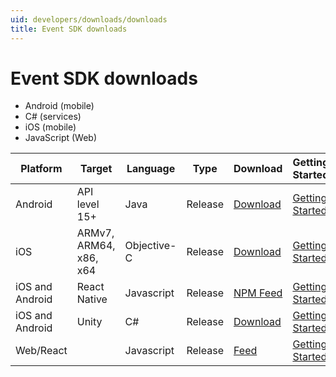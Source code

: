 ```yaml
---
uid: developers/downloads/downloads
title: Event SDK downloads
---
```

# Event SDK downloads

* Android (mobile)
* C# (services)
* iOS (mobile)
* JavaScript (Web) 

<table>
<thead>
<tr>
<th>Platform</th>
<th>Target</th>
<th>Language</th>
<th>Type</th>
<th>Download</th>
<th>Getting Started</th>
</tr>
</thead>
<tbody>
<tr>
<td>Android</td>
<td>API level 15+</td>
<td>Java</td>
<td>Release</td>
<td><a href="https://github.com/Microsoft/AppCenter-SDK-Android/releases/tag/1.10.0">Download</a></td>
<td><a href="android-getting_started.html">Getting Started</a></td>
</tr>
<tr>
<td>iOS</td>
<td>ARMv7, ARM64, x86, x64</td>
<td>Objective-C</td>
<td>Release</td>
<td><a href="https://github.com/Microsoft/AppCenter-SDK-Apple/releases/download/1.11.0/AppCenter-SDK-Apple-1.11.0.zip">Download</a></td>
<td><a href="ios-getting_started.html">Getting Started</a></td>
</tr>
<tr>
<td>iOS and Android</td>
<td>React Native</td>
<td>Javascript</td>
<td>Release</td>
<td><a href="https://www.npmjs.com/package/appcenter">NPM Feed</a></td>
<td><a href="react-native-getting_started.html">Getting Started</a></td>
</tr>
<tr>
<td>iOS and Android</td>
<td>Unity</td>
<td>C#</td>
<td>Release</td>
<td><a href="https://github.com/Microsoft/AppCenter-SDK-Unity/releases">Download</a></td>
<td><a href="getting-started/unity-getting_started.html">Getting Started</a></td>
</tr>
<tr>
<td>Web/React</td>
<td></td>
<td>Javascript</td>
<td>Release</td>
<td><a href="getting-started/javascript1ds-feeds.html">Feed</a></td>
<td><a href="getting-started/javascript-getting_started.html">Getting Started</a></td>
</tr>
</tbody>
</table>


